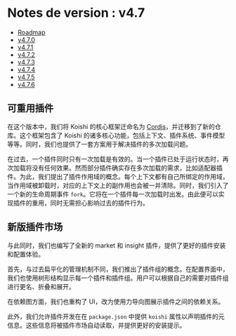 # Notes de version : v4.7

- [Roadmap](https://github.com/koishijs/koishi/issues/662)
- [v4.7.0](https://github.com/koishijs/koishi/releases/tag/4.7.0)
- [v4.7.1](https://github.com/koishijs/koishi/releases/tag/4.7.1)
- [v4.7.2](https://github.com/koishijs/koishi/releases/tag/4.7.2)
- [v4.7.3](https://github.com/koishijs/koishi/releases/tag/4.7.3)
- [v4.7.4](https://github.com/koishijs/koishi/releases/tag/4.7.4)
- [v4.7.5](https://github.com/koishijs/koishi/releases/tag/4.7.5)
- [v4.7.6](https://github.com/koishijs/koishi/releases/tag/4.7.6)

## 可重用插件

在这个版本中，我们将 Koishi 的核心框架迁命名为 [Cordis](https://github.com/shigma/cordis)，并迁移到了新的仓库。这个框架包含了 Koishi 的诸多核心功能，包括上下文、插件系统、事件模型等等。同时，我们也提供了一套方案用于解决插件的多次加载问题。

在过去，一个插件同时只有一次加载是有效的。当一个插件已处于运行状态时，再次加载将没有任何效果。然而部分插件确实存在多次加载的需求，比如适配器插件。为此，我们提出了插件作用域的概念。每个上下文都有自己所绑定的作用域，当作用域被卸载时，对应的上下文上的副作用也会被一并清除。同时，我们引入了一个新的生命周期事件 `fork`。它将在一个插件每一次加载时出发。由此便可以实现插件的重用，同时无需担心影响过去的插件行为。

## 新版插件市场

与此同时，我们也编写了全新的 market 和 insight 插件，提供了更好的插件安装和配置体验。

首先，与过去扁平化的管理机制不同，我们推出了插件组的概念。在配置界面中，我们也使用树形结构显示每一个插件和插件组。用户可以根据自己的需要对插件组进行更名、折叠和展开。

在依赖图方面，我们也重构了 UI，改为使用力导向图展示插件之间的依赖关系。

此外，我们允许插件开发在在 `package.json` 中提供 `koishi` 属性以声明插件的元信息。这些信息将被插件市场自动读取，并提供更好的安装提示。
